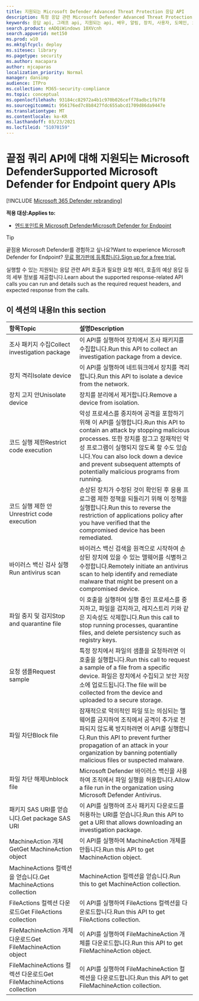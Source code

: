 ```yaml
---
title: 지원되는 Microsoft Defender Advanced Threat Protection 응답 API
description: 특정 응답 관련 Microsoft Defender Advanced Threat Protection API 호출에 대해 자세히 알아보습니다.
keywords: 응답 api, 그래프 api, 지원되는 api, 배우, 알림, 장치, 사용자, 도메인, ip, 파일
search.product: eADQiWindows 10XVcnh
search.appverid: met150
ms.prod: w10
ms.mktglfcycl: deploy
ms.sitesec: library
ms.pagetype: security
ms.author: macapara
author: mjcaparas
localization_priority: Normal
manager: dansimp
audience: ITPro
ms.collection: M365-security-compliance
ms.topic: conceptual
ms.openlocfilehash: 93184cc82972a4b1c970b026ceff78adbc1fb7f8
ms.sourcegitcommit: 956176ed7c8b8427fdc655abcd1709d86da9447e
ms.translationtype: MT
ms.contentlocale: ko-KR
ms.lasthandoff: 03/23/2021
ms.locfileid: "51070159"
---
```

# <a name="supported-microsoft-defender-for-endpoint-query-apis"></a><span data-ttu-id="c5d90-104">끝점 쿼리 API에 대해 지원되는 Microsoft Defender</span><span class="sxs-lookup"><span data-stu-id="c5d90-104">Supported Microsoft Defender for Endpoint query APIs</span></span> 

[!INCLUDE [Microsoft 365 Defender rebranding](../../includes/microsoft-defender.md)]


<span data-ttu-id="c5d90-105">**적용 대상:**</span><span class="sxs-lookup"><span data-stu-id="c5d90-105">**Applies to:**</span></span>
- [<span data-ttu-id="c5d90-106">엔드포인트용 Microsoft Defender</span><span class="sxs-lookup"><span data-stu-id="c5d90-106">Microsoft Defender for Endpoint</span></span>](https://go.microsoft.com/fwlink/p/?linkid=2146631)

> [!TIP]
> <span data-ttu-id="c5d90-107">끝점용 Microsoft Defender를 경험하고 싶나요?</span><span class="sxs-lookup"><span data-stu-id="c5d90-107">Want to experience Microsoft Defender for Endpoint?</span></span> [<span data-ttu-id="c5d90-108">무료 평가판에 등록합니다.</span><span class="sxs-lookup"><span data-stu-id="c5d90-108">Sign up for a free trial.</span></span>](https://www.microsoft.com/microsoft-365/windows/microsoft-defender-atp?ocid=docs-wdatp-supported-response-apis-abovefoldlink) 

<span data-ttu-id="c5d90-109">실행할 수 있는 지원되는 응답 관련 API 호출과 필요한 요청 헤더, 호출의 예상 응답 등의 세부 정보를 제공합니다.</span><span class="sxs-lookup"><span data-stu-id="c5d90-109">Learn about the supported response-related API calls you can run and details such as the required request headers, and expected response from the calls.</span></span>

## <a name="in-this-section"></a><span data-ttu-id="c5d90-110">이 섹션의 내용</span><span class="sxs-lookup"><span data-stu-id="c5d90-110">In this section</span></span>
<span data-ttu-id="c5d90-111">항목</span><span class="sxs-lookup"><span data-stu-id="c5d90-111">Topic</span></span> | <span data-ttu-id="c5d90-112">설명</span><span class="sxs-lookup"><span data-stu-id="c5d90-112">Description</span></span>
:---|:---
<span data-ttu-id="c5d90-113">조사 패키지 수집</span><span class="sxs-lookup"><span data-stu-id="c5d90-113">Collect investigation package</span></span> | <span data-ttu-id="c5d90-114">이 API를 실행하여 장치에서 조사 패키지를 수집합니다.</span><span class="sxs-lookup"><span data-stu-id="c5d90-114">Run this API to collect an investigation package from a device.</span></span>
<span data-ttu-id="c5d90-115">장치 격리</span><span class="sxs-lookup"><span data-stu-id="c5d90-115">Isolate device</span></span> | <span data-ttu-id="c5d90-116">이 API를 실행하여 네트워크에서 장치를 격리합니다.</span><span class="sxs-lookup"><span data-stu-id="c5d90-116">Run this API to isolate a device from the network.</span></span>
<span data-ttu-id="c5d90-117">장치 고지 안</span><span class="sxs-lookup"><span data-stu-id="c5d90-117">Unisolate device</span></span> | <span data-ttu-id="c5d90-118">장치를 분리에서 제거합니다.</span><span class="sxs-lookup"><span data-stu-id="c5d90-118">Remove a device from isolation.</span></span> 
<span data-ttu-id="c5d90-119">코드 실행 제한</span><span class="sxs-lookup"><span data-stu-id="c5d90-119">Restrict code execution</span></span> | <span data-ttu-id="c5d90-120">악성 프로세스를 중지하여 공격을 포함하기 위해 이 API를 실행합니다.</span><span class="sxs-lookup"><span data-stu-id="c5d90-120">Run this API to contain an attack by stopping malicious processes.</span></span> <span data-ttu-id="c5d90-121">또한 장치를 잠그고 잠재적인 악성 프로그램이 실행되지 않도록 할 수도 있습니다.</span><span class="sxs-lookup"><span data-stu-id="c5d90-121">You can also lock down a device and prevent subsequent attempts of potentially malicious programs from running.</span></span>
<span data-ttu-id="c5d90-122">코드 실행 제한 안</span><span class="sxs-lookup"><span data-stu-id="c5d90-122">Unrestrict code execution</span></span> | <span data-ttu-id="c5d90-123">손상된 장치가 수정된 것이 확인된 후 응용 프로그램 제한 정책을 되돌리기 위해 이 정책을 실행합니다.</span><span class="sxs-lookup"><span data-stu-id="c5d90-123">Run this to reverse the restriction of applications policy after you have verified that the compromised device has been remediated.</span></span>
<span data-ttu-id="c5d90-124">바이러스 백신 검사 실행</span><span class="sxs-lookup"><span data-stu-id="c5d90-124">Run antivirus scan</span></span> | <span data-ttu-id="c5d90-125">바이러스 백신 검색을 원격으로 시작하여 손상된 장치에 있을 수 있는 맬웨어를 식별하고 수정합니다.</span><span class="sxs-lookup"><span data-stu-id="c5d90-125">Remotely initiate an antivirus scan to help identify and remediate malware that might be present on a compromised device.</span></span>
<span data-ttu-id="c5d90-126">파일 중지 및 검지</span><span class="sxs-lookup"><span data-stu-id="c5d90-126">Stop and quarantine file</span></span> |  <span data-ttu-id="c5d90-127">이 호출을 실행하여 실행 중인 프로세스를 중지하고, 파일을 검지하고, 레지스트리 키와 같은 지속성도 삭제합니다.</span><span class="sxs-lookup"><span data-stu-id="c5d90-127">Run this call to stop running processes, quarantine  files, and delete persistency such as registry keys.</span></span>
<span data-ttu-id="c5d90-128">요청 샘플</span><span class="sxs-lookup"><span data-stu-id="c5d90-128">Request sample</span></span> | <span data-ttu-id="c5d90-129">특정 장치에서 파일의 샘플을 요청하려면 이 호출을 실행합니다.</span><span class="sxs-lookup"><span data-stu-id="c5d90-129">Run this call to request a sample of a file from a specific device.</span></span> <span data-ttu-id="c5d90-130">파일은 장치에서 수집되고 보안 저장소에 업로드됩니다.</span><span class="sxs-lookup"><span data-stu-id="c5d90-130">The file will be collected from the device and uploaded to a secure storage.</span></span>
<span data-ttu-id="c5d90-131">파일 차단</span><span class="sxs-lookup"><span data-stu-id="c5d90-131">Block file</span></span> | <span data-ttu-id="c5d90-132">잠재적으로 악의적인 파일 또는 의심되는 맬웨어를 금지하여 조직에서 공격이 추가로 전파되지 않도록 방지하려면 이 API를 실행합니다.</span><span class="sxs-lookup"><span data-stu-id="c5d90-132">Run this API to prevent further propagation of an attack in your organization by banning potentially malicious files or suspected malware.</span></span> 
<span data-ttu-id="c5d90-133">파일 차단 해제</span><span class="sxs-lookup"><span data-stu-id="c5d90-133">Unblock file</span></span> | <span data-ttu-id="c5d90-134">Microsoft Defender 바이러스 백신을 사용하여 조직에서 파일 실행을 허용합니다.</span><span class="sxs-lookup"><span data-stu-id="c5d90-134">Allow a file run in the organization using Microsoft Defender Antivirus.</span></span>
<span data-ttu-id="c5d90-135">패키지 SAS URI를 얻습니다.</span><span class="sxs-lookup"><span data-stu-id="c5d90-135">Get package SAS URI</span></span> | <span data-ttu-id="c5d90-136">이 API를 실행하여 조사 패키지 다운로드를 허용하는 URI를 얻습니다.</span><span class="sxs-lookup"><span data-stu-id="c5d90-136">Run this API to get a URI that allows downloading an investigation package.</span></span>
<span data-ttu-id="c5d90-137">MachineAction 개체 Get</span><span class="sxs-lookup"><span data-stu-id="c5d90-137">Get MachineAction object</span></span> | <span data-ttu-id="c5d90-138">이 API를 실행하여 MachineAction 개체를 만듭니다.</span><span class="sxs-lookup"><span data-stu-id="c5d90-138">Run this API to get MachineAction object.</span></span>
<span data-ttu-id="c5d90-139">MachineActions 컬렉션을 얻습니다.</span><span class="sxs-lookup"><span data-stu-id="c5d90-139">Get MachineActions collection</span></span> | <span data-ttu-id="c5d90-140">MachineAction 컬렉션을 얻습니다.</span><span class="sxs-lookup"><span data-stu-id="c5d90-140">Run this to get MachineAction collection.</span></span>
<span data-ttu-id="c5d90-141">FileActions 컬렉션 다운로드</span><span class="sxs-lookup"><span data-stu-id="c5d90-141">Get FileActions collection</span></span> | <span data-ttu-id="c5d90-142">이 API를 실행하여 FileActions 컬렉션을 다운로드합니다.</span><span class="sxs-lookup"><span data-stu-id="c5d90-142">Run this API to get FileActions collection.</span></span>
<span data-ttu-id="c5d90-143">FileMachineAction 개체 다운로드</span><span class="sxs-lookup"><span data-stu-id="c5d90-143">Get FileMachineAction object</span></span> | <span data-ttu-id="c5d90-144">이 API를 실행하여 FileMachineAction 개체를 다운로드합니다.</span><span class="sxs-lookup"><span data-stu-id="c5d90-144">Run this API to get FileMachineAction object.</span></span>
<span data-ttu-id="c5d90-145">FileMachineActions 컬렉션 다운로드</span><span class="sxs-lookup"><span data-stu-id="c5d90-145">Get FileMachineActions collection</span></span> | <span data-ttu-id="c5d90-146">이 API를 실행하여 FileMachineAction 컬렉션을 다운로드합니다.</span><span class="sxs-lookup"><span data-stu-id="c5d90-146">Run this API to get FileMachineAction collection.</span></span>
